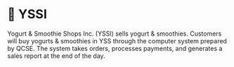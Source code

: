# 🍧 YSSI
Yogurt &amp; Smoothie Shops Inc. (YSSI) sells yogurt &amp; smoothies. Customers will buy yogurts &amp; smoothies in YSS through the computer system prepared by QCSE. The system takes orders, processes payments, and generates a sales report at the end of the day.
